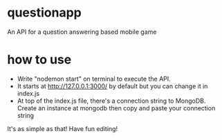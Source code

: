 # questionapp
An API for a question answering based mobile game

# how to use
- Write "nodemon start" on terminal to execute the API.
- It starts at http://127.0.0.1:3000/ by default but you can change it in index.js
- At top of the index.js file, there's a connection string to MongoDB. Create an instance at mongodb then copy and paste your connection string

It's as simple as that! Have fun editing!
